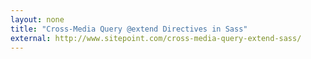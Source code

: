 ```yaml
---
layout: none
title: "Cross-Media Query @extend Directives in Sass"
external: http://www.sitepoint.com/cross-media-query-extend-sass/
---
```

